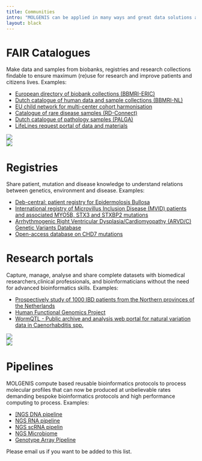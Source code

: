 ```yaml
---
title: Communities
intro: "MOLGENIS can be applied in many ways and great data solutions are created using MOLGENIS. Find examples of our communities and their applications below."
layout: black
---
```

<div class="feature_box">
<div class="feature_content_box">
<h1>FAIR Catalogues</h1>
Make data and samples from biobanks, registries and research collections findable to ensure maximum (re)use for research and improve patients and citizens lives. Examples:
<ul>
<li><a href="http://directory.bbmri-eric.eu">European directory of biobank collections (BBMRI-ERIC)</a></li>
<li><a href="http://catalogue.bbmri.nl">Dutch catalogue of human data and sample collections (BBMRI-NL)</a></li>
<li><a href="http://catalogue.lifecycle-project.eu/">EU child network for multi-center cohort harmonisation</a></li>
<li><a href="http://samples.rd-connect.eu">Catalogue of rare disease samples (RD-Connect)</a></li>
<li><a href="http://www.palgaopenbaredatabank.nl/">Dutch catalogue of pathology samples (PALGA)</a></li>
<li><a href="https://catalogue.lifelines.nl">LifeLines request portal of data and materials</a></li>
</ul>
</div>
<div class="feature_image_box">
  <img src="/images/noun_review_192335_green.svg">
</div>
</div>

<div class="feature_box">
<div class="feature_image_box">
<img src="/images/noun_Life Stage_2979_green.svg"/>
</div>
<div class="feature_content_box">
<h1>Registries</h1>
Share patient, mutation and disease knowledge to understand relations between genetics, environment and disease. Examples:
<ul>
<li><a href="http://www.deb-central.org">Deb-central: patient registry for Epidermolosis Bullosa</a></li>
<li><a href="http://www.mvid-central.org">International registry of Microvillus Inclusion Disease (MVID) patients and associated MYO5B, STX3 and STXBP2 mutations</a></li>
<li><a href="http://www.arvcdatabase.info">Arrhythmogenic Right Ventricular Dysplasia/Cardiomyopathy (ARVD/C) Genetic Variants Database</a></li>
<li><a href="http://www.CHD7.org">Open-access database on CHD7 mutations</a></li>
</ul>
</div>
</div>

<div class="feature_box">
<div class="feature_content_box">
<h1>Research portals</h1>
Capture, manage, analyse and share complete datasets with biomedical researchers,clinical professionals, and bioinformaticians without the need for advanced bioinformatics skills. Examples:
<ul>
<li><a href="http://1000ibd.org">Prospectively study of 1000 IBD patients from the Northern provinces of the Netherlands</a></li>
<li><a href="http://hfgp.bbmri.nl">Human Functional Genomics Project</a></li>
<li><a href="http://www.wormqtl.org">WormQTL - Public archive and analysis web portal for natural variation data in Caenorhabditis spp.</a></li>
</ul>
</div>
<div class="feature_image_box">
<img src="/images/noun_computer_analysis_2019704_green.svg"/>
</div>
</div>

<div class="feature_box">
<div class="feature_image_box">
<img src="/images/noun_Workflow_1110086_green.svg"/>
</div>
<div class="feature_content_box">
<h1>Pipelines</h1>
MOLGENIS compute based reusable bioinformatics protocols to process molecular profiles that can now be produced at unbelievable rates demanding bespoke bioinformatics protocols and high performance computing to process. Examples:
<ul>
<li><a href="https://github.com/molgenis/NGS_DNA">[NGS DNA pipeline</a></li>
<li><a href="https://github.com/molgenis/NGS_RNA">NGS RNA pipeline</a></li>
<li><a href="https://github.com/molgenis/NGS_ScRNA">NGS scRNA pipelin</a></li>
<li><a href="https://github.com/molgenis/NGS_Microbiome">NGS Microbiome</a></li>
<li><a href="https://github.com/molgenis/GAP">Genotype Array Pipeline</a></li>
</ul>
</div>
</div>

Please email us if you want to be added to this list.

<!--
<a name="connect"/>
# 'Connect' automates data interoperability and integration
Researchers spend unbearable hours to link datasets for statistical power or interpration. Data producers, managers and users join hands in MOLGENIS connect community to speed up retrospective ontology coding, between dataset harmonization and integration . The result is a FAIRification toolbox that using lexical and semantic matching and efficient wizardlike user interfaces. Below demonstrators:
* [SORTA to convert text values into ontology terms](http://molgenis.org/sorta)
* [BiobankConnect to find what data items can be integrated between datasets](http://biobankconnect.org)
* [BiobankUniverse to see how data collections relate](http://biobankuniverse.org)

# 'Genomics' for NGS data intepretation
TODO: need name to bind these together.
Describe here about VKGL.

Links:
* [GAVIN variant interpretation tool](http://molgenis.org/gavin) (Contact: Joeri van der Velde)
* [INSAID consortium: Classification Database](https://molgenis77.gcc.rug.nl/) (Contact: Marielle van Gijn, UMCU)
* [Chromosome 6 Project](https://www.chromosome6.org/) (Contact: Conny van Raavenswaaij, UMCG)
* [NIPTRIC: clinical interpretation of non-invasive prenatal testing (NIPT)](http://www.niptric.eu/)
] (Contact: Lennart Johansson, UMCG)
-->
